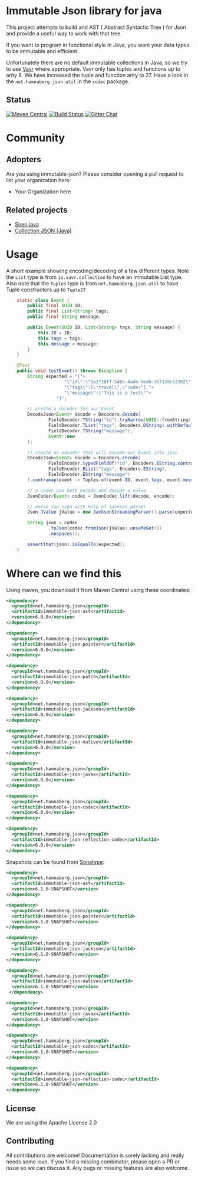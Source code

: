 # Immutable Json library for java

 This project attempts to build and AST ( Abstract Syntactic Tree )
 for Json and provide a useful way to work with that tree.

 If you want to program in functional style in Java, you want
 your data types to be immutable and efficient.

 Unfortunately there are no default immutable collections in Java, so we try to use [Vavr](http://www.vavr.io/) where appropriate.
 Vavr only has tuples and functions up to arity 8. We have increased the tuple and function arity to 27. 
 Have a look in the `net.hamnaberg.json.util` in the `codec` package. 


## Status

 [![Maven Central](https://maven-badges.herokuapp.com/maven-central/net.hamnaberg.json/immutable-json/badge.svg)](https://maven-badges.herokuapp.com/maven-central/net.hamnaberg.json/immutable-json)
 [![Build Status](https://travis-ci.org/hamnis/immutable-json.png)](https://travis-ci.org/hamnis/immutable-json)
 [![Gitter Chat](https://badges.gitter.im/Join%20Chat.svg)](https://gitter.im/hamnis/immutable-json)


# Community

## Adopters

Are you using immutable-json? Please consider opening a pull request to list your organization here:

* Your Organization here

## Related projects

* [Siren.java](https://github.com/arktekk/siren.java)
* [Collection JSON (Java)](https://github.com/hamnis/json-collection)


# Usage

A short example showing encoding/decoding of a few different types.
Note the `List` type is from `io.vavr.collection` to have an immutable List type.
Also note that the `Tuples` type is from `net.hamnaberg.json.util` to have Tuple constructors up to `Tuple27`


```java
    static class Event {
        public final UUID ID;
        public final List<String> tags;
        public final String message;

        public Event(UUID ID, List<String> tags, String message) {
            this.ID = ID;
            this.tags = tags;
            this.message = message;
        }
    }

    @Test
    public void testEvent() throws Exception {
        String expected = "{"+
                      "\"id\":\"1e2f28ff-54b5-4ad4-9edb-36712dc52202\","+
                      "\"tags\":[\"travel\",\"code\"],"+
                      "\"message\":\"This is a test\""+
                   "}";

        // create a decoder for our Event
        DecodeJson<Event> decode = Decoders.decode(
                FieldDecoder.TString("id").tryNarrow(UUID::fromString),
                FieldDecoder.TList("tags", Decoders.DString).withDefaultValue(List.empty()),
                FieldDecoder.TString("message"),
                Event::new
        );

        // create an encoder that will encode our Event into json
        EncodeJson<Event> encode = Encoders.encode(
                FieldEncoder.typedFieldOf("id", Encoders.EString.contramap(UUID::toString)),
                FieldEncoder.EList("tags", Encoders.EString),
                FieldEncoder.EString("message")
        ).contramap(event -> Tuples.of(event.ID, event.tags, event.message));

        // a codec can both encode and decode a value
        JsonCodec<Event> codec = JsonCodec.lift(decode, encode);

        // parse raw json with help of jackson parser
        Json.JValue jValue = new JacksonStreamingParser().parse(expected);

        String json = codec
                .toJson(codec.fromJson(jValue).unsafeGet())
                .nospaces();

        assertThat(json).isEqualTo(expected);
    }
```

# Where can we find this

 Using maven, you download it from Maven Central using these coordinates:

 ```xml
 <dependency>
   <groupId>net.hamnaberg.json</groupId>
   <artifactId>immutable-json-ast</artifactId>
   <version>6.0.0</version>
 </dependency>

 <dependency>
   <groupId>net.hamnaberg.json</groupId>
   <artifactId>immutable-json-pointer</artifactId>
   <version>6.0.0</version>
 </dependency>

 <dependency>
   <groupId>net.hamnaberg.json</groupId>
   <artifactId>immutable-json-patch</artifactId>
   <version>6.0.0</version>
 </dependency>

 <dependency>
   <groupId>net.hamnaberg.json</groupId>
   <artifactId>immutable-json-jackson</artifactId>
   <version>6.0.0</version>
 </dependency>

 <dependency>
   <groupId>net.hamnaberg.json</groupId>
   <artifactId>immutable-json-native</artifactId>
   <version>6.0.0</version>
 </dependency>

 <dependency>
   <groupId>net.hamnaberg.json</groupId>
   <artifactId>immutable-json-javax</artifactId>
   <version>6.0.0</version>
 </dependency>

 <dependency>
   <groupId>net.hamnaberg.json</groupId>
   <artifactId>immutable-json-codec</artifactId>
   <version>6.0.0</version>
 </dependency>

 <dependency>
   <groupId>net.hamnaberg.json</groupId>
   <artifactId>immutable-json-reflection-codec</artifactId>
   <version>6.0.0</version>
 </dependency>
 ```

 Snapshots can be found from [Sonatype](https://oss.sonatype.org/content/repositories/snapshots/):


 ```xml
 <dependency>
   <groupId>net.hamnaberg.json</groupId>
   <artifactId>immutable-json-ast</artifactId>
   <version>6.1.0-SNAPSHOT</version>
 </dependency>

 <dependency>
   <groupId>net.hamnaberg.json</groupId>
   <artifactId>immutable-json-pointer</artifactId>
   <version>6.1.0-SNAPSHOT</version>
 </dependency>

 <dependency>
   <groupId>net.hamnaberg.json</groupId>
   <artifactId>immutable-json-jackson</artifactId>
   <version>6.1.0-SNAPSHOT</version>
 </dependency>

 <dependency>
   <groupId>net.hamnaberg.json</groupId>
   <artifactId>immutable-json-native</artifactId>
   <version>6.1.0-SNAPSHOT</version>
  </dependency>

 <dependency>
   <groupId>net.hamnaberg.json</groupId>
   <artifactId>immutable-json-javax</artifactId>
   <version>6.1.0-SNAPSHOT</version>
 </dependency>

 <dependency>
   <groupId>net.hamnaberg.json</groupId>
   <artifactId>immutable-json-codec</artifactId>
   <version>6.1.0-SNAPSHOT</version>
 </dependency>

 <dependency>
   <groupId>net.hamnaberg.json</groupId>
   <artifactId>immutable-json-reflection-codec</artifactId>
   <version>6.1.0-SNAPSHOT</version>
 </dependency>
  ```

## License

 We are using the Apache License 2.0


## Contributing 
All contributions are welcome! Documentation is sorely lacking and really needs some love.
If you find a missing combinator, please open a PR or issue so we can discuss it.
Any bugs or missing features are also welcome. 
